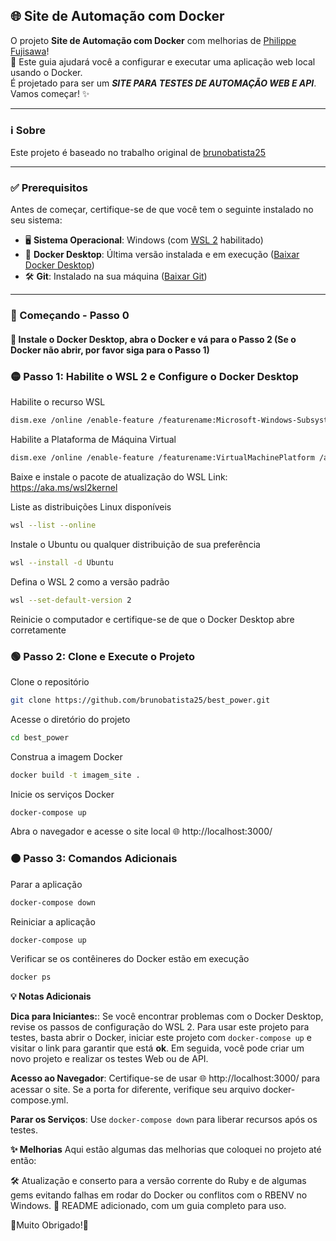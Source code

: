 ## 🌐 Site de Automação com Docker

O projeto **Site de Automação com Docker** com melhorias de [Philippe Fujisawa](https://github.com/philfujisawa)!  
🚀 Este guia ajudará você a configurar e executar uma aplicação web local usando o Docker.  
É projetado para ser um ***SITE PARA TESTES DE AUTOMAÇÃO WEB E API***. Vamos começar! ✨

---

### ℹ️ Sobre

Este projeto é baseado no trabalho original de [brunobatista25](https://github.com/brunobatista25)

---

### ✅ Prerequisitos

Antes de começar, certifique-se de que você tem o seguinte instalado no seu sistema:
- 🖥️ **Sistema Operacional**: Windows (com [WSL 2](https://learn.microsoft.com/en-us/windows/wsl/) habilitado)
- 🐋 **Docker Desktop**: Última versão instalada e em execução ([Baixar Docker Desktop](https://www.docker.com/products/docker-desktop))
- 🛠️ **Git**: Instalado na sua máquina ([Baixar Git](https://git-scm.com/))

---

### 🚀 Começando - Passo 0

#### 🐳 Instale o Docker Desktop, abra o Docker e vá para o Passo 2 (Se o Docker não abrir, por favor siga para o Passo 1)

### 🟡 Passo 1: Habilite o WSL 2 e Configure o Docker Desktop

Habilite o recurso WSL
```bash
dism.exe /online /enable-feature /featurename:Microsoft-Windows-Subsystem-Linux /all /norestart
```
Habilite a Plataforma de Máquina Virtual
```bash
dism.exe /online /enable-feature /featurename:VirtualMachinePlatform /all /norestart
```
Baixe e instale o pacote de atualização do WSL
Link: https://aka.ms/wsl2kernel

Liste as distribuições Linux disponíveis
```bash
wsl --list --online
```
Instale o Ubuntu ou qualquer distribuição de sua preferência
```bash
wsl --install -d Ubuntu
```
Defina o WSL 2 como a versão padrão
```bash
wsl --set-default-version 2
```
Reinicie o computador e certifique-se de que o Docker Desktop abre corretamente

### 🟢 Passo 2: Clone e Execute o Projeto

Clone o repositório
```bash
git clone https://github.com/brunobatista25/best_power.git
```
Acesse o diretório do projeto
```bash
cd best_power
```
Construa a imagem Docker
```bash
docker build -t imagem_site .
```
Inicie os serviços Docker
```bash
docker-compose up
```
Abra o navegador e acesse o site local
🌐 http://localhost:3000/

### 🟠 Passo 3: Comandos Adicionais

Parar a aplicação
```bash
docker-compose down
```
Reiniciar a aplicação
```bash
docker-compose up
```
Verificar se os contêineres do Docker estão em execução
```bash
docker ps
```
**💡 Notas Adicionais**

**Dica para Iniciantes:**: Se você encontrar problemas com o Docker Desktop, revise os passos de configuração do WSL 2.
Para usar este projeto para testes, basta abrir o Docker, iniciar este projeto com ```docker-compose up``` e visitar o link para garantir que está **ok**.
Em seguida, você pode criar um novo projeto e realizar os testes Web ou de API.

**Acesso ao Navegador**: Certifique-se de usar 🌐 http://localhost:3000/ para acessar o site. Se a porta for diferente, verifique seu arquivo docker-compose.yml.

**Parar os Serviços**: Use ```docker-compose down``` para liberar recursos após os testes.

**✨ Melhorias**
Aqui estão algumas das melhorias que coloquei no projeto até então:

🛠️ Atualização e conserto para a versão corrente do Ruby e de algumas gems evitando falhas em rodar do Docker ou conflitos com o RBENV no Windows.
🤖 README adicionado, com um guia completo para uso.

🤝Muito Obrigado!🤝